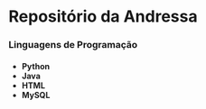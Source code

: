 <h1> Repositório da Andressa </h1>

<h3> Linguagens de Programação </h3>
<h4>
  <ul> 
  <li> Python </li>
  <li> Java </li>
  <li> HTML </li>
  <li> MySQL </li>
  </ul>
</h4>
